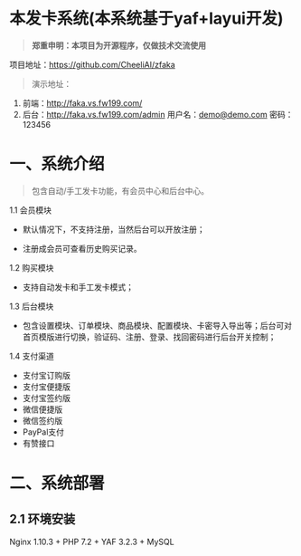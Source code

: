 # 本发卡系统(本系统基于yaf+layui开发)

>**郑重申明：本项目为开源程序，仅做技术交流使用**

项目地址：https://github.com/CheeliAI/zfaka

>演示地址：
 1. 前端：http://faka.vs.fw199.com/
 2. 后台：http://faka.vs.fw199.com/admin    用户名：demo@demo.com 密码：123456 
 

# 一、系统介绍
>包含自动/手工发卡功能，有会员中心和后台中心。

1.1 会员模块
* 默认情况下，不支持注册，当然后台可以开放注册；

* 注册成会员可查看历史购买记录。
	
1.2 购买模块
* 支持自动发卡和手工发卡模式；

1.3 后台模块
* 包含设置模块、订单模块、商品模块、配置模块、卡密导入导出等；后台可对首页模版进行切换，验证码、注册、登录、找回密码进行后台开关控制；
	
1.4 支付渠道

*  支付宝订购版 
*  支付宝便捷版
*  支付宝签约版
*  微信便捷版  
*  微信签约版
*  PayPal支付 
*  有赞接口 
  

# 二、系统部署
 
## 2.1 环境安装
Nginx 1.10.3  + PHP 7.2 + YAF 3.2.3  +  MySQL 

